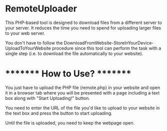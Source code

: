 # RemoteUploader

This PHP-based tool is designed to download files from a different server to your server. It reduces the time you need to spend for uploading larger files to your web server.
	
You don't have to follow the DownloadFromWebsite-StoreInYourDevice-UploadToYourWebsite procedure since this tool can perform the task with a single step (i.e. to download the file automatically to your website).

# ******* How to Use? *******
You just have to upload the PHP file (remote.php) in your website and open it in a browser tab where you will be presented with a page including a text box along with "Start Uploading!" button.

You need to enter the URL of the file you'd like to upload to your website in the text box and press the button to start uploading.

Until the file is uploaded, you need to keep the webpage open.
